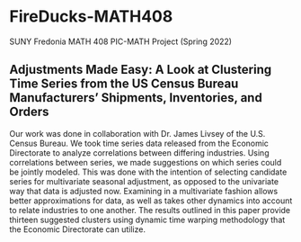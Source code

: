 # FireDucks-MATH408
SUNY Fredonia MATH 408 PIC-MATH Project (Spring 2022)

Adjustments Made Easy: A Look at Clustering Time Series from the US Census Bureau Manufacturers’ Shipments, Inventories, and Orders
-----------------------------------------------------------------------------
Our work was done in collaboration with Dr. James Livsey of the U.S. Census Bureau. We took time series data released from the Economic Directorate to analyze correlations between differing industries. Using correlations between series, we made suggestions on which series could be jointly modeled. This was done with the intention of selecting candidate series for multivariate seasonal adjustment, as opposed to the univariate way that data is adjusted now. Examining in a multivariate fashion allows better approximations for data, as well as takes other dynamics into account to relate industries to one another. The results outlined in this paper provide thirteen suggested clusters using dynamic time warping methodology that the Economic Directorate can utilize.
